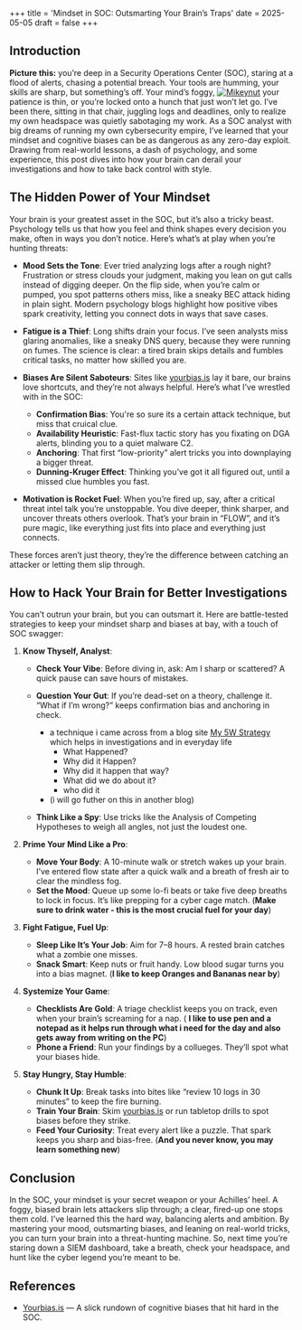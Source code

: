 +++
title = 'Mindset in SOC: Outsmarting Your Brain’s Traps'
date = 2025-05-05
draft = false
+++


## Introduction

**Picture this:** you’re deep in a Security Operations Center (SOC), staring at a flood of alerts, chasing a potential breach. Your tools are humming, your skills are sharp, but something’s off. Your mind’s foggy, [![Mikeynut](https://cdn3.emoji.gg/emojis/3738-mikeynut.png)](https://emoji.gg/emoji/3738-mikeynut) your patience is thin, or you’re locked onto a hunch that just won’t let go. I’ve been there, sitting in that chair, juggling logs and deadlines, only to realize my own headspace was quietly sabotaging my work. As a SOC analyst with big dreams of running my own cybersecurity empire, I’ve learned that your mindset and cognitive biases can be as dangerous as any zero-day exploit. Drawing from real-world lessons, a dash of psychology, and some experience, this post dives into how your brain can derail your investigations and how to take back control with style.

## The Hidden Power of Your Mindset

Your brain is your greatest asset in the SOC, but it’s also a tricky beast. Psychology tells us that how you feel and think shapes every decision you make, often in ways you don’t notice. Here’s what’s at play when you’re hunting threats:

- **Mood Sets the Tone**: Ever tried analyzing logs after a rough night? Frustration or stress clouds your judgment, making you lean on gut calls instead of digging deeper. On the flip side, when you’re calm or pumped, you spot patterns others miss, like a sneaky BEC attack hiding in plain sight. Modern psychology blogs highlight how positive vibes spark creativity, letting you connect dots in ways that save cases.

- **Fatigue is a Thief**: Long shifts drain your focus. I’ve seen analysts miss glaring anomalies, like a sneaky DNS query, because they were running on fumes. The science is clear: a tired brain skips details and fumbles critical tasks, no matter how skilled you are.

- **Biases Are Silent Saboteurs**: Sites like [yourbias.is](https://yourbias.is/) lay it bare, our brains love shortcuts, and they’re not always helpful. Here’s what I’ve wrestled with in the SOC:
  - **Confirmation Bias**: You're so sure its a certain attack technique, but miss that cruical clue.
  - **Availability Heuristic**: Fast-flux tactic story has you fixating on DGA alerts, blinding you to a quiet malware C2.
  - **Anchoring**: That first “low-priority” alert tricks you into downplaying a bigger threat.
  - **Dunning-Kruger Effect**: Thinking you’ve got it all figured out, until a missed clue humbles you fast.

- **Motivation is Rocket Fuel**: When you’re fired up, say, after a critical threat intel talk you’re unstoppable. You dive deeper, think sharper, and uncover threats others overlook. That’s your brain in “FLOW”, and it’s pure magic, like everything just fits into place and everything just connects.

These forces aren’t just theory, they’re the difference between catching an attacker or letting them slip through.

## How to Hack Your Brain for Better Investigations


You can’t outrun your brain, but you can outsmart it. Here are battle-tested strategies to keep your mindset sharp and biases at bay, with a touch of SOC swagger:

1. **Know Thyself, Analyst**:
   - **Check Your Vibe**: Before diving in, ask: Am I sharp or scattered? A quick pause can save hours of mistakes.
   - **Question Your Gut**: If you’re dead-set on a theory, challenge it. “What if I’m wrong?” keeps confirmation bias and anchoring in check.

   		- a technique i came across from a blog site [My 5W Strategy](https://thirdeyeintel.com.au/2024/09/14/my-5w-strategy-in-life-in-intelligence-and-in-soc-operations/) which helps in investigations and in everyday life
   			- What Happened?
   			- Why did it Happen?
   			- Why did it happen that way?
   			- What did we do about it?
   			- who did it
   		- (i will go futher on this in another blog)


   - **Think Like a Spy**: Use tricks like the Analysis of Competing Hypotheses to weigh all angles, not just the loudest one.

2. **Prime Your Mind Like a Pro**:
   - **Move Your Body**: A 10-minute walk or stretch wakes up your brain. I’ve entered flow state after a quick walk and a breath of fresh air to clear the mindless fog.
   - **Set the Mood**: Queue up some lo-fi beats or take five deep breaths to lock in focus. It’s like prepping for a cyber cage match. (**Make sure to drink water - this is the most crucial fuel for your day**)

3. **Fight Fatigue, Fuel Up**:
   - **Sleep Like It’s Your Job**: Aim for 7–8 hours. A rested brain catches what a zombie one misses.
   - **Snack Smart**: Keep nuts or fruit handy. Low blood sugar turns you into a bias magnet. (**I like to keep Oranges and Bananas near by**)

4. **Systemize Your Game**:
   - **Checklists Are Gold**: A triage checklist keeps you on track, even when your brain’s screaming for a nap. ( **I like to use pen and a notepad as it helps run through what i need for the day and also gets away from writing on the PC**)
   - **Phone a Friend**: Run your findings by a collueges. They’ll spot what your biases hide.

5. **Stay Hungry, Stay Humble**:
   - **Chunk It Up**: Break tasks into bites like “review 10 logs in 30 minutes” to keep the fire burning.
   - **Train Your Brain**: Skim [yourbias.is](https://yourbias.is/) or run tabletop drills to spot biases before they strike.
   - **Feed Your Curiosity**: Treat every alert like a puzzle. That spark keeps you sharp and bias-free. (**And you never know, you may learn something new**)

## Conclusion

In the SOC, your mindset is your secret weapon or your Achilles’ heel. A foggy, biased brain lets attackers slip through; a clear, fired-up one stops them cold. I’ve learned this the hard way, balancing alerts and ambition. By mastering your mood, outsmarting biases, and leaning on real-world tricks, you can turn your brain into a threat-hunting machine. So, next time you’re staring down a SIEM dashboard, take a breath, check your headspace, and hunt like the cyber legend you’re meant to be.

## References

- [Yourbias.is](https://yourbias.is/) — A slick rundown of cognitive biases that hit hard in the SOC.